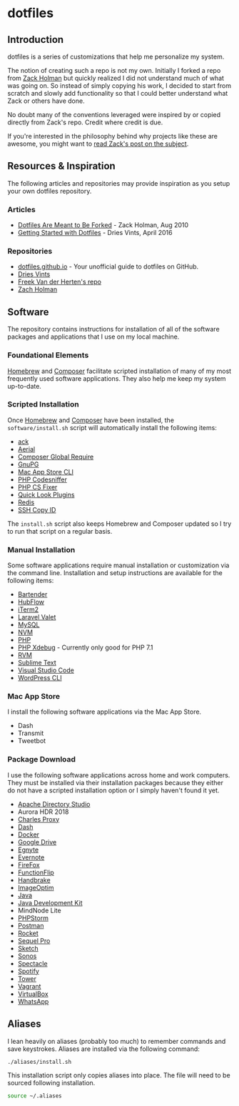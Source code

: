 # dotfiles

## Introduction

dotfiles is a series of customizations that help me personalize my system.

The notion of creating such a repo is not my own. Initially I forked a repo from [Zack Holman](https://github.com/holman/dotfiles) but quickly realized I did not understand much of what was going on. So instead of simply copying his work, I decided to start from scratch and slowly add functionality so that I could better understand what Zack or others have done.

No doubt many of the conventions leveraged were inspired by or copied directly from Zack's repo. Credit where credit is due.

If you're interested in the philosophy behind why projects like these are awesome, you might want to [read Zack's post on the
subject](http://zachholman.com/2010/08/dotfiles-are-meant-to-be-forked/).

## Resources & Inspiration

The following articles and repositories may provide inspiration as you setup your own dotfiles repository.

### Articles

* [Dotfiles Are Meant to Be Forked](http://zachholman.com/2010/08/dotfiles-are-meant-to-be-forked/) - Zack Holman, Aug 2010
* [Getting Started with Dotfiles](https://driesvints.com/blog/getting-started-with-dotfiles/) - Dries Vints, April 2016

### Repositories

* [dotfiles.github.io](https://dotfiles.github.io/) - Your unofficial guide to dotfiles on GitHub.
* [Dries Vints](https://github.com/driesvints/dotfiles)
* [Freek Van der Herten's repo](https://github.com/freekmurze/dotfiles)
* [Zach Holman](https://github.com/holman/dotfiles)

## Software

The repository contains instructions for installation of all of the software packages and applications that I use on my local machine.

### Foundational Elements

[Homebrew](software/homebrew.md) and [Composer](software/composer.md) facilitate scripted installation of many of my most frequently used software applications. They also help me keep my system up-to-date.

### Scripted Installation

Once [Homebrew](software/homebrew.md) and [Composer](software/composer.md) have been installed, the `software/install.sh` script will automatically install the following items:

* [ack](http://beyondgrep.com/install/)
* [Aerial](https://github.com/JohnCoates/Aerial)
* [Composer Global Require](https://github.com/consolidation/cgr)
* [GnuPG](https://www.gnupg.org/)
* [Mac App Store CLI](https://github.com/mas-cli/mas)
* [PHP Codesniffer](https://github.com/squizlabs/PHP_CodeSniffer)
* [PHP CS Fixer](https://github.com/FriendsOfPHP/PHP-CS-Fixer)
* [Quick Look Plugins](https://github.com/sindresorhus/quick-look-plugins)
* [Redis](https://redis.io/)
* [SSH Copy ID](https://www.ssh.com/ssh/copy-id)

The `install.sh` script also keeps Homebrew and Composer updated so I try to run that script on a regular basis.

### Manual Installation

Some software applications require manual installation or customization via the command line. Installation and setup instructions are available for the following items:

* [Bartender](https://www.macbartender.com/)
* [HubFlow](software/hubflow.md)
* [iTerm2](software/iTerm2.md)
* [Laravel Valet](software/valet.md)
* [MySQL](software/mysql.md)
* [NVM](software/nvm.md)
* [PHP](software/php.md)
* [PHP Xdebug](software/php71-xdebug.md) - Currently only good for PHP 7.1
* [RVM](software/rvm.md)
* [Sublime Text](software/Sublime.md)
* [Visual Studio Code](software/VSCode.md)
* [WordPress CLI](software/wp-cli.md)

### Mac App Store

I install the following software applications via the Mac App Store.

* Dash
* Transmit
* Tweetbot

### Package Download

I use the following software applications across home and work computers. They must be installed via their installation packages because they either do not have a scripted installation option or I simply haven't found it yet.

* [Apache Directory Studio](http://directory.apache.org/studio/)
* Aurora HDR 2018
* [Charles Proxy](https://www.charlesproxy.com/)
* [Dash](https://kapeli.com/dash)
* [Docker](https://store.docker.com/editions/community/docker-ce-desktop-mac)
* [Google Drive](https://www.google.com/drive/download/)
* [Egnyte](https://akqa.egnyte.com/SimpleUI/appsPage.do)
* [Evernote](http://www.evernote.com/)
* [FireFox](http://www.mozilla.org/en-US/firefox/new/)
* [FunctionFlip](http://kevingessner.com/software/functionflip/)
* [Handbrake](https://handbrake.fr/downloads.php)
* [ImageOptim](https://imageoptim.com/mac)
* [Java](https://java.com/en/download/mac_download.jsp)
* [Java Development Kit](http://www.oracle.com/technetwork/java/javase/downloads/jdk9-downloads-3848520.html)
* MindNode Lite
* [PHPStorm](http://www.jetbrains.com/phpstorm/)
* [Postman](https://www.getpostman.com/)
* [Rocket](https://matthewpalmer.net/rocket/)
* [Sequel Pro](http://www.sequelpro.com/download/)
* [Sketch](https://www.sketchapp.com/)
* [Sonos](http://www.sonos.com/en-us/controller-app)
* [Spectacle](https://www.spectacleapp.com/)
* [Spotify](http://www.spotify.com/)
* [Tower](https://www.git-tower.com/)
* [Vagrant](http://www.vagrantup.com/downloads.html)
* [VirtualBox](https://www.virtualbox.org/wiki/Downloads)
* [WhatsApp](https://www.whatsapp.com/download/)

## Aliases

I lean heavily on aliases (probably too much) to remember commands and save keystrokes. Aliases are installed via the following command:

```bash
./aliases/install.sh
```

This installation script only copies aliases into place. The file will need to be sourced following installation.

```bash
source ~/.aliases
```

